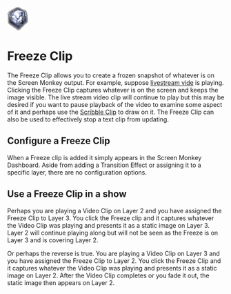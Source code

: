 ![](../../images/FreezeIcon.png) 
# Freeze Clip

The Freeze Clip allows you to create a frozen snapshot of whatever is on the Screen Monkey output. For example, suppose [livestream vide](LiveStream.md) is playing. Clicking the Freeze Clip captures whatever is on the screen and keeps the image visible. The live stream video clip will continue to play but this may be desired if you want to pause playback of the video to examine some aspect of it and perhaps use the [Scribble Clip](ScribbleClip.md) to draw on it. The Freeze Clip can also be used to effectively stop a text clip from updating.

## Configure a Freeze Clip
When a Freeze clip is added it simply appears in the Screen Monkey Dashboard. Aside from adding a Transition Effect or assigning it to a specific layer, there are no configuration options.

## Use a Freeze Clip in a show
Perhaps you are playing a Video Clip on Layer 2 and you have assigned the Freeze Clip to Layer 3. You click the Freeze clip and it captures whatever the Video Clip was playing and presents it as a static image on Layer 3. Layer 2 will continue playing along but will not be seen as the Freeze is on Layer 3 and is covering Layer 2.

Or perhaps the reverse is true. You are playing a Video Clip on Layer 3 and you have assigned the Freeze Clip to Layer 2. You click the Freeze Clip and it captures whatever the Video Clip was playing and presents it as a static image on Layer 2. After the Video Clip completes or you fade it out, the static image then appears on Layer 2.